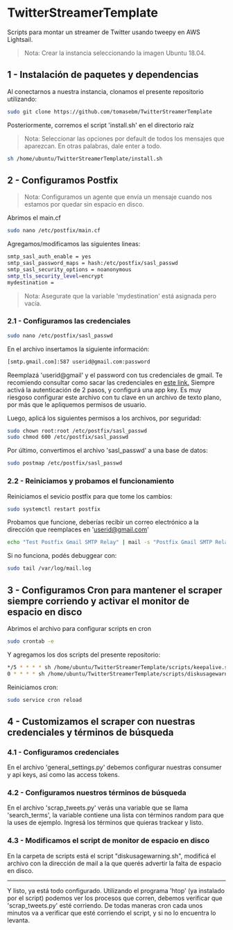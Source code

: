 # TwitterStreamerTemplate
Scripts para montar un streamer de Twitter usando tweepy en AWS Lightsail.

> Nota: Crear la instancia seleccionando la imagen Ubuntu 18.04.

## 1 - Instalación de paquetes y dependencias

Al conectarnos a nuestra instancia, clonamos el presente repositorio utilizando:

```sh
sudo git clone https://github.com/tomasebm/TwitterStreamerTemplate
```

Posteriormente, corremos el script 'install.sh' en el directorio raíz

> Nota: Seleccionar las opciones por default de todos los mensajes que aparezcan. En otras palabras, dale enter a todo.

```sh
sh /home/ubuntu/TwitterStreamerTemplate/install.sh
```


## 2 - Configuramos Postfix

> Nota: Configuramos un agente que envía un mensaje cuando nos estamos por quedar sin espacio en disco.

Abrimos el main.cf

```sh
sudo nano /etc/postfix/main.cf
```

Agregamos/modificamos las siguientes lineas:

```sh
smtp_sasl_auth_enable = yes
smtp_sasl_password_maps = hash:/etc/postfix/sasl_passwd
smtp_sasl_security_options = noanonymous
smtp_tls_security_level=encrypt
mydestination =
```

> Nota: Asegurate que la variable 'mydestination' está asignada pero vacía.

### 2.1 - Configuramos las credenciales

```sh
sudo nano /etc/postfix/sasl_passwd
```

En el archivo insertamos la siguiente información:

```sh
[smtp.gmail.com]:587 userid@gmail.com:password
```
Reemplazá 'userid@gmail' y el password con tus credenciales de gmail. Te recomiendo consultar como sacar las credenciales en [este link.](https://www.linode.com/docs/guides/configure-postfix-to-send-mail-using-gmail-and-google-apps-on-debian-or-ubuntu/) Siempre activá la autenticación de 2 pasos, y configurá una app key. Es muy riesgoso configurar este archivo con tu clave en un archivo de texto plano, por más que le apliquemos permisos de usuario.

Luego, aplicá los siguientes permisos a los archivos, por seguridad:

```sh
sudo chown root:root /etc/postfix/sasl_passwd
sudo chmod 600 /etc/postfix/sasl_passwd
```

Por último, convertimos el archivo 'sasl_passwd' a una base de datos:

```sh
sudo postmap /etc/postfix/sasl_passwd
```
### 2.2 - Reiniciamos y probamos el funcionamiento

Reiniciamos el sevicio postfix para que tome los cambios:

```sh
sudo systemctl restart postfix
```
Probamos que funcione, deberías recibir un correo electrónico a la dirección que reemplaces en 'userid@gmail.com'

```sh
echo "Test Postfix Gmail SMTP Relay" | mail -s "Postfix Gmail SMTP Relay" userid@gmail.com
```

Si no funciona, podés debuggear con:

```sh
sudo tail /var/log/mail.log
```

## 3 - Configuramos Cron para mantener el scraper siempre corriendo y activar el monitor de espacio en disco

Abrimos el archivo para configurar scripts en cron

```sh
sudo crontab -e
```

Y agregamos los dos scripts del presente repositorio:

```sh
*/5 * * * * sh /home/ubuntu/TwitterStreamerTemplate/scripts/keepalive.sh >> /home/ubuntu/TwitterStreamerTemplate/scripts/crontablog.log 2>&1
0 * * * * sh /home/ubuntu/TwitterStreamerTemplate/scripts/diskusagewarning.sh >> /home/ubuntu/TwitterStreamerTemplate/scripts/crontablog2.log 2>&1
```

Reiniciamos cron:

```sh
sudo service cron reload
```
## 4 - Customizamos el scraper con nuestras credenciales y términos de búsqueda

### 4.1 - Configuramos credenciales

En el archivo 'general_settings.py' debemos configurar nuestras consumer y api keys, así como las access tokens.

### 4.2 - Configuramos nuestros términos de búsqueda

En el archivo 'scrap_tweets.py' verás una variable que se llama 'search_terms', la variable contiene una lista con términos random para que la uses de ejemplo. Ingresá los términos que quieras trackear y listo.

### 4.3 - Modificamos el script de monitor de espacio en disco

En la carpeta de scripts está el script "diskusagewarning.sh", modificá el archivo con la dirección de mail a la que querés advertir la falta de espacio en disco.

------------------------------------------------------------------------------------------------------------------------------------------------------

Y listo, ya está todo configurado. Utilizando el programa 'htop' (ya instalado por el script) podemos ver los procesos que corren, debemos verificar que 'scrap_tweets.py' esté corriendo. De todas maneras cron cada unos minutos va a verificar que esté corriendo el script, y si no lo encuentra lo levanta.
